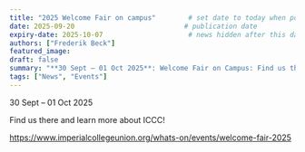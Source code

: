 ```yaml
---
title: "2025 Welcome Fair on campus"        # set date to today when posting
date: 2025-09-20                           # publication date
expiry-date: 2025-10-07                     # news hidden after this date
authors: ["Frederik Beck"]  
featured_image: 
draft: false
summary: "**30 Sept – 01 Oct 2025**: Welcome Fair on Campus: Find us there..."  # text shown in snippet
tags: ["News", "Events"]
---
```



30 Sept – 01 Oct 2025

Find us there and learn more about ICCC!

https://www.imperialcollegeunion.org/whats-on/events/welcome-fair-2025
